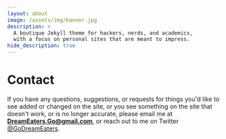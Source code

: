 ```yaml
---
layout: about
image: /assets/img/banner.jpg
description: >
  A boutique Jekyll theme for hackers, nerds, and academics,
  with a focus on personal sites that are meant to impress.
hide_description: true
---
```


# Contact

<!--author-->

If you have any questions, suggestions, or requests for things you'd like to see added or changed on the site, or you see something on the site that doesn't work, or is no longer accurate, please email me at **DreamEaters.Go@gmail.com**, or reach out to me on Twitter [@GoDreamEaters](https://www.twitter.com/godreameaters).
